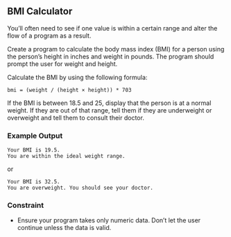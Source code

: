 ## BMI Calculator

You’ll often need to see if one value is within a certain range and alter the flow of a program as a result.

Create a program to calculate the body mass index (BMI) for a person using the person’s height in inches and weight in pounds. The program should prompt the user for weight and height.

Calculate the BMI by using the following formula:

```
bmi = (weight / (height × height)) * 703
```

If the BMI is between 18.5 and 25, display that the person is at a normal weight. If they are out of that range, tell them if they are underweight or overweight and tell them to consult their doctor.

### Example Output

```
Your BMI is 19.5.
You are within the ideal weight range.
```

or

```
Your BMI is 32.5.
You are overweight. You should see your doctor.
```

### Constraint

* Ensure your program takes only numeric data. Don’t let the user continue unless the data is valid.
